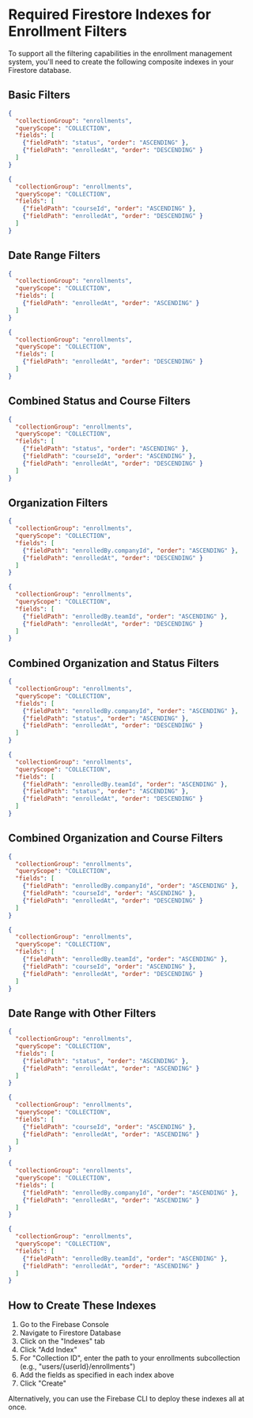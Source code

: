 # Required Firestore Indexes for Enrollment Filters

To support all the filtering capabilities in the enrollment management system, you'll need to create the following composite indexes in your Firestore database.

## Basic Filters

```json
{
  "collectionGroup": "enrollments",
  "queryScope": "COLLECTION",
  "fields": [
    {"fieldPath": "status", "order": "ASCENDING" },
    {"fieldPath": "enrolledAt", "order": "DESCENDING" }
  ]
}
```

```json
{
  "collectionGroup": "enrollments",
  "queryScope": "COLLECTION",
  "fields": [
    {"fieldPath": "courseId", "order": "ASCENDING" },
    {"fieldPath": "enrolledAt", "order": "DESCENDING" }
  ]
}
```

## Date Range Filters

```json
{
  "collectionGroup": "enrollments",
  "queryScope": "COLLECTION",
  "fields": [
    {"fieldPath": "enrolledAt", "order": "ASCENDING" }
  ]
}
```

```json
{
  "collectionGroup": "enrollments",
  "queryScope": "COLLECTION",
  "fields": [
    {"fieldPath": "enrolledAt", "order": "DESCENDING" }
  ]
}
```

## Combined Status and Course Filters

```json
{
  "collectionGroup": "enrollments",
  "queryScope": "COLLECTION",
  "fields": [
    {"fieldPath": "status", "order": "ASCENDING" },
    {"fieldPath": "courseId", "order": "ASCENDING" },
    {"fieldPath": "enrolledAt", "order": "DESCENDING" }
  ]
}
```

## Organization Filters

```json
{
  "collectionGroup": "enrollments",
  "queryScope": "COLLECTION",
  "fields": [
    {"fieldPath": "enrolledBy.companyId", "order": "ASCENDING" },
    {"fieldPath": "enrolledAt", "order": "DESCENDING" }
  ]
}
```

```json
{
  "collectionGroup": "enrollments",
  "queryScope": "COLLECTION",
  "fields": [
    {"fieldPath": "enrolledBy.teamId", "order": "ASCENDING" },
    {"fieldPath": "enrolledAt", "order": "DESCENDING" }
  ]
}
```

## Combined Organization and Status Filters

```json
{
  "collectionGroup": "enrollments",
  "queryScope": "COLLECTION",
  "fields": [
    {"fieldPath": "enrolledBy.companyId", "order": "ASCENDING" },
    {"fieldPath": "status", "order": "ASCENDING" },
    {"fieldPath": "enrolledAt", "order": "DESCENDING" }
  ]
}
```

```json
{
  "collectionGroup": "enrollments",
  "queryScope": "COLLECTION",
  "fields": [
    {"fieldPath": "enrolledBy.teamId", "order": "ASCENDING" },
    {"fieldPath": "status", "order": "ASCENDING" },
    {"fieldPath": "enrolledAt", "order": "DESCENDING" }
  ]
}
```

## Combined Organization and Course Filters

```json
{
  "collectionGroup": "enrollments",
  "queryScope": "COLLECTION",
  "fields": [
    {"fieldPath": "enrolledBy.companyId", "order": "ASCENDING" },
    {"fieldPath": "courseId", "order": "ASCENDING" },
    {"fieldPath": "enrolledAt", "order": "DESCENDING" }
  ]
}
```

```json
{
  "collectionGroup": "enrollments",
  "queryScope": "COLLECTION",
  "fields": [
    {"fieldPath": "enrolledBy.teamId", "order": "ASCENDING" },
    {"fieldPath": "courseId", "order": "ASCENDING" },
    {"fieldPath": "enrolledAt", "order": "DESCENDING" }
  ]
}
```

## Date Range with Other Filters

```json
{
  "collectionGroup": "enrollments",
  "queryScope": "COLLECTION",
  "fields": [
    {"fieldPath": "status", "order": "ASCENDING" },
    {"fieldPath": "enrolledAt", "order": "ASCENDING" }
  ]
}
```

```json
{
  "collectionGroup": "enrollments",
  "queryScope": "COLLECTION",
  "fields": [
    {"fieldPath": "courseId", "order": "ASCENDING" },
    {"fieldPath": "enrolledAt", "order": "ASCENDING" }
  ]
}
```

```json
{
  "collectionGroup": "enrollments",
  "queryScope": "COLLECTION",
  "fields": [
    {"fieldPath": "enrolledBy.companyId", "order": "ASCENDING" },
    {"fieldPath": "enrolledAt", "order": "ASCENDING" }
  ]
}
```

```json
{
  "collectionGroup": "enrollments",
  "queryScope": "COLLECTION",
  "fields": [
    {"fieldPath": "enrolledBy.teamId", "order": "ASCENDING" },
    {"fieldPath": "enrolledAt", "order": "ASCENDING" }
  ]
}
```

## How to Create These Indexes

1. Go to the Firebase Console
2. Navigate to Firestore Database
3. Click on the "Indexes" tab
4. Click "Add Index"
5. For "Collection ID", enter the path to your enrollments subcollection (e.g., "users/{userId}/enrollments")
6. Add the fields as specified in each index above
7. Click "Create"

Alternatively, you can use the Firebase CLI to deploy these indexes all at once.
